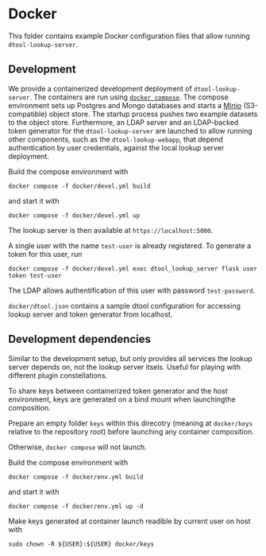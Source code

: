 # Docker

This folder contains example Docker configuration files that allow running `dtool-lookup-server`.

## Development

We provide a containerized development deployment of `dtool-lookup-server`.
The containers are run using [`docker compose`](https://docs.docker.com/compose/).
The compose environment sets up Postgres and Mongo databases and starts a
[Minio](https://min.io/) (S3-compatible) object store. The startup process
pushes two example datasets to the object store. Furthermore, an LDAP server
and an LDAP-backed token generator for the `dtool-lookup-server` are launched
to allow running other components, such as the `dtool-lookup-webapp`, that
depend authentication by user credentials, against the local lookup server
deployment.

Build the compose environment with
```
docker compose -f docker/devel.yml build
```
and start it with
```
docker compose -f docker/devel.yml up
```
The lookup server is then available at `https://localhost:5000`.

A single user with the name `test-user` is already registered. To generate a
token for this user, run
```
docker compose -f docker/devel.yml exec dtool_lookup_server flask user token test-user
```

The LDAP allows authentification of this user with password `test-password`.

`docker/dtool.json` contains a sample dtool configuration for accessing lookup
server and token generator from localhost.

## Development dependencies

Similar to the development setup, but only provides all services the lookup
server depends on, not the lookup server itsels. Useful for playing with
different plugin constellations.

To share keys between containerized token generator and the host environment,
keys are generated on a bind mount when launchingthe composition.

Prepare an empty folder `keys` within this direcotry (meaning at `docker/keys`
relative to the repository root) before launching any container composition.

Otherwise, `docker compose` will not launch.

Build the compose environment with
```
docker compose -f docker/env.yml build
```
and start it with
```
docker compose -f docker/env.yml up -d
```

Make keys generated at container launch readible by current user on host with

    sudo chown -R ${USER}:${USER} docker/keys
